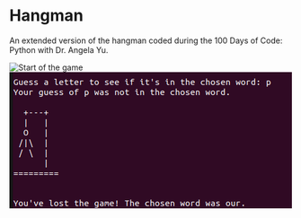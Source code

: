 # Hangman

An extended version of the hangman coded during the 100 Days of Code: Python with Dr. Angela Yu.

![Start of the game]()
![End of the game](https://github.com/andrewmarkdale/100-days-of-code-Python/blob/main/Day%207/hangmanend.png)
